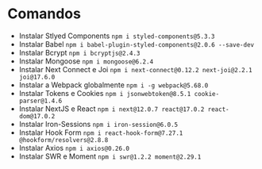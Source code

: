 # Comandos

- Instalar Stlyed Components `npm i styled-components@5.3.3`
- Instalar Babel `npm i babel-plugin-styled-components@2.0.6 --save-dev`
- Instalar Bcrypt `npm i bcryptjs@2.4.3`
- Instalar Mongoose `npm i mongoose@6.2.4`
- Instalar Next Connect e Joi `npm i next-connect@0.12.2 next-joi@2.2.1 joi@17.6.0`
- Instalar a Webpack globalmente `npm i -g webpack@5.68.0`
- Instalar Tokens e Cookies `npm i jsonwebtoken@8.5.1 cookie-parser@1.4.6`
- Instalar NextJS e React `npm i next@12.0.7 react@17.0.2 react-dom@17.0.2`
- Instalar Iron-Sessions `npm i iron-session@6.0.5`
- Instalar Hook Form `npm i react-hook-form@7.27.1 @hookform/resolvers@2.8.8`
- Instalar Axios `npm i axios@0.26.0`
- Instalar SWR e Moment `npm i swr@1.2.2 moment@2.29.1`
